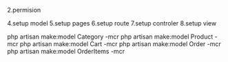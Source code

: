 <!-- 1.auth -->
2.permision
<!-- 3.setup database -->
4.setup model
5.setup pages
6.setup route
7.setup controler
8.setup view


php artisan make:model Category -mcr
php artisan make:model Product -mcr
php artisan make:model Cart -mcr
php artisan make:model Order -mcr
php artisan make:model OrderItems -mcr